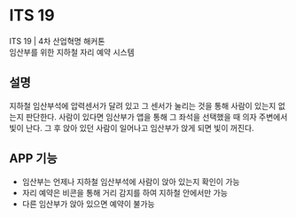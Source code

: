 # ITS 19
ITS 19 | 4차 산업혁명 해커톤    
임산부를 위한 지하철 자리 예약 시스템  

## 설명  
지하철 임산부석에 압력센서가 달려 있고 그 센서가 눌리는 것을 통해 사람이 있는지 없는지 판단한다. 
사람이 있다면 임산부가 앱을 통해 그 좌석을 선택했을 때 의자 주변에서 빛이 난다. 
그 후 앉아 있던 사람이 일어나고 임산부가 앉게 되면 빛이 꺼진다.

## APP 기능 
* 임산부는 언제나 지하철 임산부석에 사람이 앉아 있는지 확인이 가능  
* 자리 예약은 비콘을 통해 거리 감지를 하여 지하철 안에서만 가능 
* 다른 임산부가 앉아 있으면 예약이 불가능

